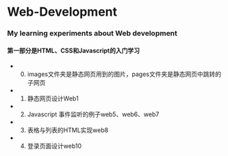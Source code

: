 # Web-Development
### My learning experiments about Web development
#### 第一部分是HTML、CSS和Javascript的入门学习
* 0. images文件夹是静态网页用到的图片，pages文件夹是静态网页中跳转的子网页
* 1. 静态网页设计Web1 
* 2. Javascript 事件监听的例子web5、web6、web7
* 3. 表格与列表的HTML实现web8
* 4. 登录页面设计web10


